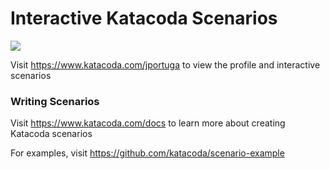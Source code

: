 # Interactive Katacoda Scenarios

[![](http://shields.katacoda.com/katacoda/jportuga/count.svg)](https://www.katacoda.com/jportuga "Get your profile on Katacoda.com")

Visit https://www.katacoda.com/jportuga to view the profile and interactive scenarios

### Writing Scenarios
Visit https://www.katacoda.com/docs to learn more about creating Katacoda scenarios

For examples, visit https://github.com/katacoda/scenario-example
